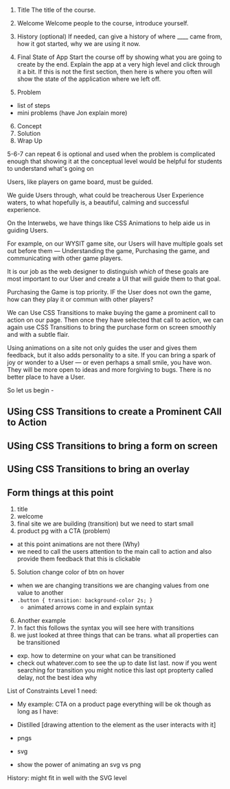 1. Title
The title of the course.

2. Welcome
Welcome people to the course, introduce yourself.

3. History (optional)
If needed, can give a history of where ____ came from, how it got started, why we are using it now.

4. Final State of App
Start the course off by showing what you are going to create by the end. Explain the app at a very high level and click through it a bit. If this is not the first section, then here is where you often will show the state of the application where we left off.

5. Problem

  - list of steps
  - mini problems (have Jon explain more)

6. Concept
7. Solution
8. Wrap Up

5-6-7 can repeat
6 is optional and used when the problem is complicated enough that showing it at the conceptual level would be helpful for students to understand what's going on


Users, like players on game board, must be guided.

We guide Users through, what could be treacherous User Experience waters, to what hopefully is, a beautiful, calming and successful experience.

On the Interwebs, we have things like CSS Animations to help aide us in guiding Users.

For example, on our WYSIT game site, our Users will have multiple goals set out before them — Understanding the game, Purchasing the game, and communicating with other game players.

It is our job as the web designer to distinguish *which* of these goals are most important to our User and create a UI that will guide them to that goal.

Purchasing the Game is top priority. IF the User does not own the game, how can they play it or commun with other players?

We can Use CSS Transitions to make buying the game a prominent call to action on our page. Then once they have selected that call to action, we can again use CSS Transitions to bring the purchase form on screen smoothly and with a subtle flair.

Using animations on a site not only guides the user and gives them feedback, but it also adds personality to a site. If you can bring a spark of joy or wonder to a User — or even perhaps a small smile, you have won. They will be more open to ideas and more forgiving to bugs. There is no better place to have a User.


So let us begin -

## USing CSS Transitions to create a Prominent CAll to Action
## USing CSS Transitions to bring a form on screen
## USing CSS Transitions to bring an overlay

## Form things at this point


1. title
2. welcome
3. final site we are building
(transition) but we need to start small
4. product pg with a CTA (problem)
- at this point animations are not there (Why)
- we need to call the users attention to the main call to action and also provide them feedback that this is clickable
5. Solution change color of btn on hover
- when we are changing transitions we are changing values from one value to another
- `.button { transition: background-color 2s; }`
  - animated arrows come in and explain syntax
6. Another example
7. In fact this follows the syntax you will see here with transitions
8. we just looked at three things that can be trans. what all properties can be transitioned
- exp. how to determine on your what can be transitioned
- check out whatever.com to see the up to date list
last. now if you went searching for transition you might notice this last opt propterty called delay, not the best idea why

List of Constraints
Level 1 need:
- My example: CTA on a product page
everything will be ok though as long as I have:
- Distilled [drawing attention to the element as the user interacts with it]


- pngs
- svg
- show the power of animating an svg vs png


History: might fit in well with the SVG level
